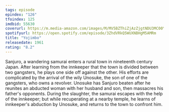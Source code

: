 ```yaml
---
tags: episode
epindex: "126"
tfoindex: 125
imdbid: 55630
coverurl: https://m.media-amazon.com/images/M/MV5BZThiZjAzZjgtNDU3MC00YThhLThjYWUtZGRkYjc2ZWZlOTVjXkEyXkFqcGdeQXVyNTA4NzY1MzY@._V1_SX202_CR0,0,202,300_.jpg
spotifyurl: https://open.spotify.com/episode/3ZhdVRkQ5WUXNBHgM5AMRm
title: "Yojimbo"
releasedate: 1961
rating: "8.2"
---
```


Sanjuro, a wandering samurai enters a rural town in nineteenth century Japan. After learning from the innkeeper that the town is divided between two gangsters, he plays one side off against the other. His efforts are complicated by the arrival of the wily Unosuke, the son of one of the gangsters, who owns a revolver. Unosuke has Sanjuro beaten after he reunites an abducted woman with her husband and son, then massacres his father's opponents. During the slaughter, the samurai escapes with the help of the innkeeper; but while recuperating at a nearby temple, he learns of innkeeper's abduction by Unosuke, and returns to the town to confront him.